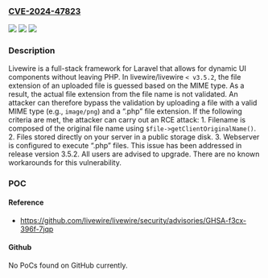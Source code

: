 ### [CVE-2024-47823](https://cve.mitre.org/cgi-bin/cvename.cgi?name=CVE-2024-47823)
![](https://img.shields.io/static/v1?label=Product&message=livewire&color=blue)
![](https://img.shields.io/static/v1?label=Version&message=%3D%20%3C%203.5.2%20&color=brighgreen)
![](https://img.shields.io/static/v1?label=Vulnerability&message=CWE-20%3A%20Improper%20Input%20Validation&color=brighgreen)

### Description

Livewire is a full-stack framework for Laravel that allows for dynamic UI components without leaving PHP. In livewire/livewire `< v3.5.2`, the file extension of an uploaded file is guessed based on the MIME type. As a result, the actual file extension from the file name is not validated. An attacker can therefore bypass the validation by uploading a file with a valid MIME type (e.g., `image/png`) and a “.php” file extension. If the following criteria are met, the attacker can carry out an RCE attack: 1. Filename is composed of the original file name using `$file->getClientOriginalName()`. 2. Files stored directly on your server in a public storage disk. 3. Webserver is configured to execute “.php” files. This issue has been addressed in release version 3.5.2. All users are advised to upgrade. There are no known workarounds for this vulnerability.

### POC

#### Reference
- https://github.com/livewire/livewire/security/advisories/GHSA-f3cx-396f-7jqp

#### Github
No PoCs found on GitHub currently.

